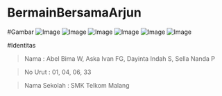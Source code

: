 # BermainBersamaArjun

#Gambar
  ![Image](https://github.com/AskaIvan/BermainBersamaArjun/blob/master/1.jpg)
  ![Image](https://github.com/AskaIvan/BermainBersamaArjun/blob/master/2.jpg)
  ![Image](https://github.com/AskaIvan/BermainBersamaArjun/blob/master/3.jpg)
  ![Image](https://github.com/AskaIvan/BermainBersamaArjun/blob/master/4.jpg)
  ![Image](https://github.com/AskaIvan/BermainBersamaArjun/blob/master/5.jpg)
  ![Image](https://github.com/AskaIvan/BermainBersamaArjun/blob/master/6.jpg)
  
#Identitas
  > Nama  : Abel Bima W, Aska Ivan FG, Dayinta Indah S, Sella Nanda P
  
  > No Urut : 01, 04, 06, 33
  
  > Nama Sekolah : SMK Telkom Malang

